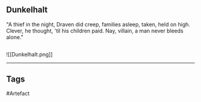 ## Dunkelhalt
"A thief in the night, Draven did creep,
families asleep, taken, held on high.
Clever, he thought, 'til his children paid.
Nay, villain, a man never bleeds alone."
## 
![[Dunkelhalt.png]]

---
## Tags
#Artefact